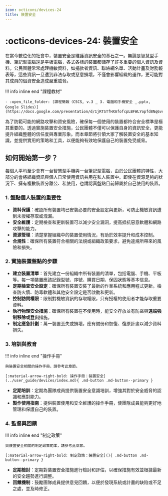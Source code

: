```yaml
---
icon: octicons/devices-24
title: 裝置安全
---
```

# :octicons-devices-24: 裝置安全

在當今數位化的社會中，裝置安全是維護資訊安全的基石之一。無論是智慧型手機、筆記型電腦還是平板電腦，各式各樣的裝置都儲存了許多重要的個人資訊及資料。公民團體常常處理機敏資料，如捐款者資訊、聯絡網名單、活動計畫及財務報表等，這些資訊一旦遭到非法存取或惡意損壞，不僅會影響組織的運作，更可能對其成員的個資安全造成嚴重威脅。

!!! info inline end "課程教材"

    - :open_file_folder: [課程簡報（CSCS, v.3 _ 3. 電腦和手機安全 _.pptx, Google Slides）](https://docs.google.com/presentation/d/1jRTSTfHXAfofcpLBFWLYopfd8Nq6vsP4/)

為了防範可能的網路攻擊和資安風險，確保每一個使用的裝置都符合安全標準是極其重要的。透過實施裝置安全措施，公民團體不僅可以保護自身的資訊安全，更能提升組織整體的信任度與專業形象。而本章節將引領大家了解裝置安全的基本知識，並提供實用的策略和工具，以便能夠有效地保護自己的裝置免受威脅。

## 如何開始第一步？

每個人平均至少會有一台智慧型手機與一台筆記型電腦，由於公民團體的特性，大部分的會將組織資訊與個人日常使用資訊共用在私人裝置中。即使在資源足夠的狀況下、擁有複數裝置分離公、私使用，也請認真盤點目前歸屬於自己使用的裝置。

### 1. 盤點個人裝置的重要性

- **資料保護**：確認所有裝置均已安裝必要的安全設定與更新，可防止機敏資訊遭到未授權存取或洩漏。
- **安全維護**：定期檢查和更新裝置可以減少安全漏洞，提高抵抗惡意軟體和網路攻擊的能力。
- **資源管理**：清楚掌握組織中的裝置使用情況，有助於效率提升和成本控制。
- **合規性**：確保所有裝置符合相關的法規或組織政策要求，避免違規所帶來的風險和損失。

### 2. 實施裝置盤點的步驟

- **建立裝置清單**：首先建立一份組織中所有裝置的清單，包括電腦、手機、平板等。每一項裝置應該記錄型號、序號、購買日期、保固狀態等基本信息。
- **定期檢查安全設定**：確保所有裝置安裝了最新的作業系統和應用程式更新。檢查防火牆、防毒軟體和其他安全設定是否啟動和更新。
- **控制訪問權限**：限制對機敏資訊的存取權限，只有授權的使用者才能存取重要資料。
- **執行物理安全措施**：確保所有裝置在不使用時，能安全存放並有防盜與**遠端強制移除或登出**措施。
- **制定應急計劃**：萬一裝置丟失或損壞，應有備份和恢復、復原計畫以減少資料損失。

### 3. 培訓與教育

!!! info inline end "操作手冊"

    與裝置安全相關的操作手冊，請參考此章節。

    [:material-arrow-right-bold: 操作手冊：裝置安全](../user_guide/devices/index.md){ .md-button .md-button--primary }

- **定期培訓**：定期為團隊成員提供裝置安全意識培訓，增強其對於安全威脅的認識和應對能力。
- **製作使用指南**：提供裝置使用和安全維護的操作手冊，使團隊成員能夠更好地管理和保護自己的裝置。


### 4. 監督與回饋

!!! info inline end "制定政策"

    與裝置安全相關的制定政策範本，請參考此章節。

    [:material-arrow-right-bold: 制定政策：裝置安全](){ .md-button .md-button--primary }

- **定期檢討**：定期對裝置安全措施進行檢討和評估，以確保措施有效並根據最新的安全趨勢進行調整。
- **回饋機制**：鼓勵團隊成員提供意見回饋，以便於發現系統或計畫的缺陷或不足之處，並及時修正。
